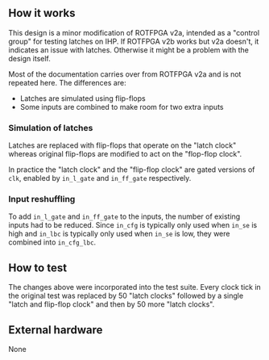 ## How it works

This design is a minor modification of ROTFPGA v2a, intended as a "control group" for testing
latches on IHP. If ROTFPGA v2b works but v2a doesn't, it indicates an issue with latches.
Otherwise it might be a problem with the design itself.

Most of the documentation carries over from ROTFPGA v2a and is not repeated here.
The differences are:
- Latches are simulated using flip-flops
- Some inputs are combined to make room for two extra inputs

### Simulation of latches

Latches are replaced with flip-flops that operate on the "latch clock" whereas
original flip-flops are modified to act on the "flop-flop clock".

In practice the "latch clock" and the "flip-flop clock" are gated versions of `clk`,
enabled by `in_l_gate` and `in_ff_gate` respectively.

### Input reshuffling

To add `in_l_gate` and `in_ff_gate` to the inputs, the number of existing inputs had to be
reduced. Since `in_cfg` is typically only used when `in_se` is high and `in_lbc` is
typically only used when `in_se` is low, they were combined into `in_cfg_lbc`.

## How to test

The changes above were incorporated into the test suite. Every clock tick in the original
test was replaced by 50 "latch clocks" followed by a single "latch and flip-flop clock"
and then by 50 more "latch clocks".

## External hardware

None
